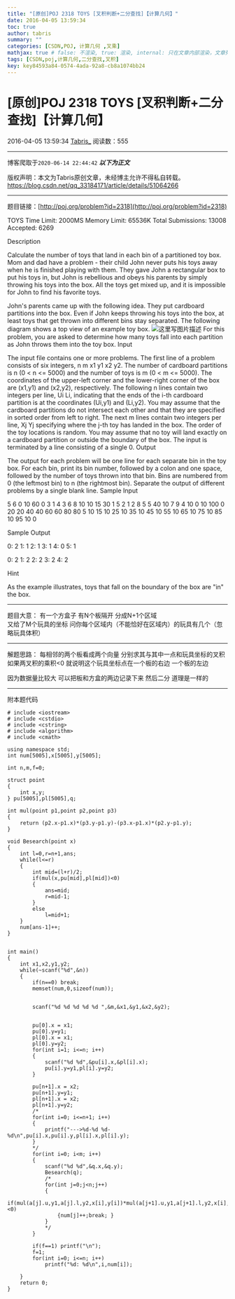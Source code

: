 ```yaml
---
title: "[原创]POJ 2318 TOYS [叉积判断+二分查找]【计算几何】"
date: 2016-04-05 13:59:34
toc: true
author: tabris
summary: ""
categories: [CSDN,POJ, 计算几何 ,叉乘]
mathjax: true # false: 不渲染, true: 渲染, internal: 只在文章内部渲染，文章列表中不渲染
tags: [CSDN,poj,计算几何,二分查找,叉积]
key: key84593a84-0574-4ada-92a8-cb8a1074bb24
---
```


# [原创]POJ 2318 TOYS [叉积判断+二分查找]【计算几何】

2016-04-05 13:59:34  [Tabris_](https://me.csdn.net/qq_33184171) 阅读数：555

---

博客爬取于`2020-06-14 22:44:42`
***以下为正文***

版权声明：本文为Tabris原创文章，未经博主允许不得私自转载。
https://blog.csdn.net/qq_33184171/article/details/51064266

<!-- more -->

---

题目链接：[http://poj.org/problem?id=2318](http://poj.org/problem?id=2318)

TOYS
Time Limit: 2000MS  Memory Limit: 65536K 
Total Submissions: 13008  Accepted: 6269 

Description

Calculate the number of toys that land in each bin of a partitioned toy box. 
Mom and dad have a problem - their child John never puts his toys away when he is finished playing with them. They gave John a rectangular box to put his toys in, but John is rebellious and obeys his parents by simply throwing his toys into the box. All the toys get mixed up, and it is impossible for John to find his favorite toys. 

John's parents came up with the following idea. They put cardboard partitions into the box. Even if John keeps throwing his toys into the box, at least toys that get thrown into different bins stay separated. The following diagram shows a top view of an example toy box. 
 ![这里写图片描述](http://poj.org/images/2318_1.jpg)
For this problem, you are asked to determine how many toys fall into each partition as John throws them into the toy box.
Input

The input file contains one or more problems. The first line of a problem consists of six integers, n m x1 y1 x2 y2. The number of cardboard partitions is n (0 < n <= 5000) and the number of toys is m (0 < m <= 5000). The coordinates of the upper-left corner and the lower-right corner of the box are (x1,y1) and (x2,y2), respectively. The following n lines contain two integers per line, Ui Li, indicating that the ends of the i-th cardboard partition is at the coordinates (Ui,y1) and (Li,y2). You may assume that the cardboard partitions do not intersect each other and that they are specified in sorted order from left to right. The next m lines contain two integers per line, Xj Yj specifying where the j-th toy has landed in the box. The order of the toy locations is random. You may assume that no toy will land exactly on a cardboard partition or outside the boundary of the box. The input is terminated by a line consisting of a single 0.
Output

The output for each problem will be one line for each separate bin in the toy box. For each bin, print its bin number, followed by a colon and one space, followed by the number of toys thrown into that bin. Bins are numbered from 0 (the leftmost bin) to n (the rightmost bin). Separate the output of different problems by a single blank line.
Sample Input

5 6 0 10 60 0
3 1
4 3
6 8
10 10
15 30
1 5
2 1
2 8
5 5
40 10
7 9
4 10 0 10 100 0
20 20
40 40
60 60
80 80
 5 10
15 10
25 10
35 10
45 10
55 10
65 10
75 10
85 10
95 10
0

Sample Output

0: 2
1: 1
2: 1
3: 1
4: 0
5: 1

0: 2
1: 2
2: 2
3: 2
4: 2

Hint

As the example illustrates, toys that fall on the boundary of the box are "in" the box.


----------------------

题目大意： 有一个方盒子  有N个板隔开 分成N+1个区域   
又给了M个玩具的坐标  问你每个区域内（不能恰好在区域内）的玩具有几个（忽略玩具体积）

----------------------------

解题思路： 每相邻的两个板看成两个向量  分别求其与其中一点和玩具坐标的叉积  如果两叉积的乘积<0  就说明这个玩具坐标点在一个板的右边 一个板的左边    

因为数据量比较大  可以把板和方盒的两边记录下来 然后二分  道理是一样的

--------------------
附本题代码
```
# include <iostream>
# include <cstdio>
# include <cstring>
# include <algorithm>
# include <cmath>

using namespace std;
int num[5005],x[5005],y[5005];

int n,m,f=0;

struct point
{
    int x,y;
} pu[5005],pl[5005],q;

int mul(point p1,point p2,point p3)
{
    return (p2.x-p1.x)*(p3.y-p1.y)-(p3.x-p1.x)*(p2.y-p1.y);
}

void Besearch(point x)
{
    int l=0,r=n+1,ans;
    while(l<=r)
    {
        int mid=(l+r)/2;
        if(mul(x,pu[mid],pl[mid])<0)
        {
            ans=mid;
            r=mid-1;
        }
        else
            l=mid+1;
    }
    num[ans-1]++;
}


int main()
{
    int x1,x2,y1,y2;
    while(~scanf("%d",&n))
    {
        if(n==0) break;
        memset(num,0,sizeof(num));


        scanf("%d %d %d %d %d ",&m,&x1,&y1,&x2,&y2);


        pu[0].x = x1;
        pu[0].y=y1;
        pl[0].x = x1;
        pl[0].y=y2;
        for(int i=1; i<=n; i++)
        {
            scanf("%d %d",&pu[i].x,&pl[i].x);
            pu[i].y=y1,pl[i].y=y2;
        }

        pu[n+1].x = x2;
        pu[n+1].y=y1;
        pl[n+1].x = x2;
        pl[n+1].y=y2;
        /*
        for(int i=0; i<=n+1; i++)
        {
            printf("--->%d-%d %d-%d\n",pu[i].x,pu[i].y,pl[i].x,pl[i].y);
        }
        */
        for(int i=0; i<m; i++)
        {
            scanf("%d %d",&q.x,&q.y);
            Besearch(q);
            /*
            for(int j=0;j<n;j++)
            {
                if(mul(a[j].u,y1,a[j].l,y2,x[i],y[i])*mul(a[j+1].u,y1,a[j+1].l,y2,x[i],y[i])<0)
                {num[j]++;break; }
            }
            */
        }

        if(f==1) printf("\n");
        f=1;
        for(int i=0; i<=n; i++)
            printf("%d: %d\n",i,num[i]);

    }
    return 0;
}
```
